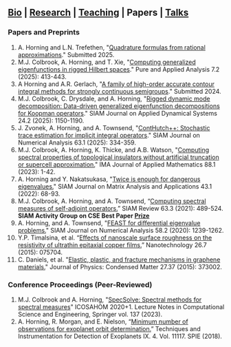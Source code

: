 ## [Bio](index.md) | [Research](research.md) | [Teaching](teaching.md) | Papers | [Talks](talks.md)

### Papers and Preprints

1. A. Horning and L.N. Trefethen, "[Quadrature formulas from rational approximations](/pdfs/horning_trefethen.pdf)." Submitted 2025.
2. M.J. Colbrook, A. Horning, and T. Xie, "[Computing generalized eigenfunctions in rigged Hilbert spaces](https://doi.org/10.2140/paa.2025.7.413)." Pure and Applied Analysis 7.2 (2025): 413-443.
3. A Horning and A.R. Gerlach, "[A family of high-order accurate contour integral methods for strongly continuous semigroups](https://arxiv.org/abs/2408.07691)." Submitted 2024.
4. M.J. Colbrook, C. Drysdale, and A. Horning, "[Rigged dynamic mode decomposition: Data-driven generalized eigenfunction decompositions for Koopman operators](https://doi.org/10.1137/24M1662370)." SIAM Journal on Applied Dynamical Systems 24.2 (2025): 1150-1190.
5. J. Zvonek, A. Horning, and A. Townsend, "[ContHutch++: Stochastic trace estimation for implicit integral operators](https://doi.org/10.1137/23M1614365)." SIAM Journal on Numerical Analysis 63.1 (2025): 334-359.
6. M.J. Colbrook, A. Horning, K. Thicke, and A.B. Watson, "[Computing spectral properties of topological insulators without artificial truncation or supercell approximation.](https://doi.org/10.1093/imamat/hxad002)" IMA Journal of Applied Mathematics 88.1 (2023): 1-42.
7. A. Horning and Y. Nakatsukasa, "[Twice is enough for dangerous eigenvalues.](https://doi.org/10.1137/20M1385330)" SIAM Journal on Matrix Analysis and Applications 43.1 (2022): 68-93.
8. M.J. Colbrook, A. Horning, and A. Townsend, “[Computing spectral measures of self-adjoint operators.](https://doi.org/10.1137/20M1330944)” SIAM Review 63.3 (2021): 489-524. **SIAM Activity Group on CSE Best Paper [Prize](https://www.siam.org/programs-initiatives/prizes-awards/activity-group-prizes/siam-activity-group-on-computational-science-and-engineering-best-paper-prize/)**
9. A. Horning, and A. Townsend, "[FEAST for differential eigenvalue problems.](https://doi.org/10.1137/19M1238708)" SIAM Journal on Numerical Analysis 58.2 (2020): 1239-1262.
10. Y.P. Timalsina, et al. “[Effects of nanoscale surface roughness on the resistivity of ultrathin epitaxial copper films.](https://iopscience.iop.org/article/10.1088/0957-4484/26/7/075704/meta)” Nanotechnology 26.7 (2015): 075704.
11. C. Daniels, et al. "[Elastic, plastic, and fracture mechanisms in graphene materials.](https://iopscience.iop.org/article/10.1088/0953-8984/27/37/373002#artAbst)" Journal of Physics: Condensed Matter 27.37 (2015): 373002.

### Conference Proceedings (Peer-Reviewed)
1. M.J. Colbrook and A. Horning, "[SpecSolve: Spectral methods for spectral measures](https://doi.org/10.1007/978-3-031-20432-6_10)" ICOSAHOM 2020+1. Lecture Notes in Computational Science and Engineering, Springer vol. 137 (2023). 
2. A. Horning, R. Morgan, and E. Nielson, “[Minimum number of observations for exoplanet orbit determination.](https://www.spiedigitallibrary.org/conference-proceedings-of-spie/11117/111171C/Minimum-number-of-observations-for-exoplanet-orbit-determination/10.1117/12.2529741.short?SSO=1)” Techniques and Instrumentation for Detection of Exoplanets IX. 4. Vol. 11117. SPIE (2018).
